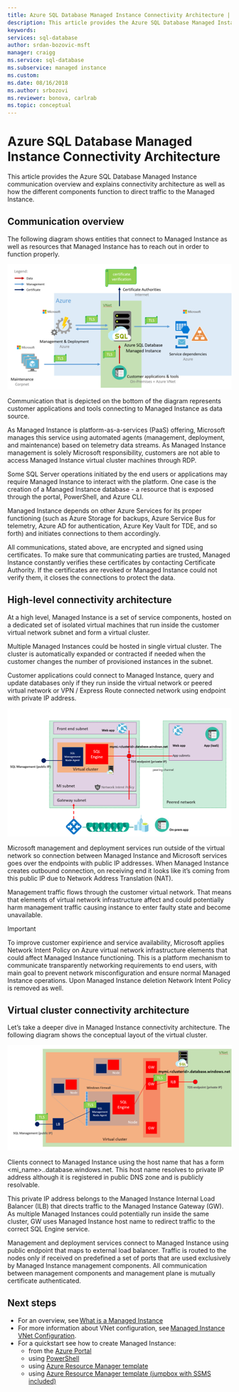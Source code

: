 ```yaml
---
title: Azure SQL Database Managed Instance Connectivity Architecture | Microsoft Docs
description: This article provides the Azure SQL Database Managed Instance communication overview and explains connectivity architecture as well as how the different components function to direct traffic to the Managed Instance.
keywords: 
services: sql-database
author: srdan-bozovic-msft
manager: craigg
ms.service: sql-database
ms.subservice: managed instance
ms.custom: 
ms.date: 08/16/2018
ms.author: srbozovi
ms.reviewer: bonova, carlrab
ms.topic: conceptual
---
```


# Azure SQL Database Managed Instance Connectivity Architecture 

This article provides the Azure SQL Database Managed Instance communication overview and explains connectivity architecture as well as how the different components function to direct traffic to the Managed Instance.  

## Communication overview 

The following diagram shows entities that connect to Managed Instance as well as resources that Managed Instance has to reach out in order to function properly. 

![connectivity architecture entities](./media/managed-instance-connectivity-architecture/connectivityarch001.png)

Communication that is depicted on the bottom of the diagram represents customer applications and tools connecting to Managed Instance as data source.  

As Managed Instance is platform-as-a-services (PaaS) offering, Microsoft manages this service using automated agents (management, deployment, and maintenance) based on telemetry data streams. As Managed Instance management is solely Microsoft responsibility, customers are not able to access Managed Instance virtual cluster machines through RDP. 

Some SQL Server operations initiated by the end users or applications may require Managed Instance to interact with the platform. One case is the creation of a Managed Instance database - a resource that is exposed through the portal, PowerShell, and Azure CLI. 

Managed Instance depends on other Azure Services for its proper functioning (such as Azure Storage for backups, Azure Service Bus for telemetry, Azure AD for authentication, Azure Key Vault for TDE, and so forth) and initiates connections to them accordingly. 

All communications, stated above, are encrypted and signed using certificates. To make sure that communicating parties are trusted, Managed Instance constantly verifies these certificates by contacting Certificate Authority. If the certificates are revoked or Managed Instance could not verify them, it closes the connections to protect the data. 

## High-level connectivity architecture 

At a high level, Managed Instance is a set of service components, hosted on a dedicated set of isolated virtual machines that run inside the customer virtual network subnet and form a virtual cluster. 

Multiple Managed Instances could be hosted in single virtual cluster. The cluster is automatically expanded or contracted if needed when the customer changes the number of provisioned instances in the subnet. 

Customer applications could connect to Managed Instance, query and update databases only if they run inside the virtual network or peered virtual network or VPN / Express Route connected network using endpoint with private IP address.  

![connectivity architecture diagram](./media/managed-instance-connectivity-architecture/connectivityarch002.png)

Microsoft management and deployment services run outside of the virtual network so connection between Managed Instance and Microsoft services goes over the endpoints with public IP addresses. When Managed Instance creates outbound connection, on receiving end it looks like it’s coming from this public IP due to Network Address Translation (NAT). 

Management traffic flows through the customer virtual network. That means that elements of virtual network infrastructure affect and could potentially harm management traffic causing instance to enter faulty state and become unavailable. 

> [!IMPORTANT]
> To improve customer expirience and service availability, Microsoft applies Network Intent Policy on Azure virtual network infrastructure elements that could affect Managed Instance functioning. This is a platform mechanism to communicate transparently networking requirements to end users, with main goal to prevent network misconfiguration and ensure normal Managed Instance operations. Upon Managed Instance deletion Network Intent Policy is removed as well. 

## Virtual cluster connectivity architecture 

Let’s take a deeper dive in Managed Instance connectivity architecture. The following diagram shows the conceptual layout of the virtual cluster. 

![connectivity architecture diagram virtual cluster](./media/managed-instance-connectivity-architecture/connectivityarch003.png)

Clients connect to Managed Instance using the host name that has a form <mi_name>.<clusterid>.database.windows.net. This host name resolves to private IP address although it is registered in public DNS zone and is publicly resolvable. 

This private IP address belongs to the Managed Instance Internal Load Balancer (ILB) that directs traffic to the Managed Instance Gateway (GW). As multiple Managed Instances could potentially run inside the same cluster, GW uses Managed Instance host name to redirect traffic to the correct SQL Engine service. 

Management and deployment services connect to Managed Instance using public endpoint that maps to external load balancer. Traffic is routed to the nodes only if received on predefined a set of ports that are used exclusively by Managed Instance management components. All communication between management components and management plane is mutually certificate authenticated. 

## Next steps 

- For an overview, see [What is a Managed Instance](sql-database-managed-instance.md) 
- For more information about VNet configuration, see [Managed Instance VNet Configuration](sql-database-managed-instance-vnet-configuration.md). 
- For a quickstart see how to create Managed Instance: 
  - from the [Azure Portal](sql-database-managed-instance-get-started.md) 
  - using [PowerShell](https://blogs.msdn.microsoft.com/sqlserverstorageengine/2018/06/27/quick-start-script-create-azure-sql-managed-instance-using-powershell/) 
  - using [Azure Resource Manager template](https://azure.microsoft.com/resources/templates/101-sqlmi-new-vnet/) 
  - using [Azure Resource Manager template (jumpbox with SSMS included)](https://portal.azure.com/) 

